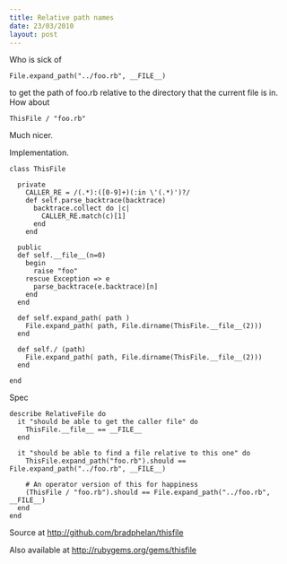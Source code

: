 ```yaml
--- 
title: Relative path names
date: 23/03/2010
layout: post
--- 
```


Who is sick of

    File.expand_path("../foo.rb", __FILE__)

to get the path of foo.rb relative to the directory that the current file is in.
How about

    ThisFile / "foo.rb"

Much nicer.

Implementation.

    class ThisFile

      private
        CALLER_RE = /(.*):([0-9]+)(:in \'(.*)')?/
        def self.parse_backtrace(backtrace)
          backtrace.collect do |c|
            CALLER_RE.match(c)[1]
          end
        end

      public
      def self.__file__(n=0)
        begin
          raise "foo"
        rescue Exception => e
          parse_backtrace(e.backtrace)[n]
        end
      end

      def self.expand_path( path )
        File.expand_path( path, File.dirname(ThisFile.__file__(2)))
      end

      def self./ (path)
        File.expand_path( path, File.dirname(ThisFile.__file__(2)))
      end

    end


Spec

    describe RelativeFile do
      it "should be able to get the caller file" do
        ThisFile.__file__ == __FILE__
      end

      it "should be able to find a file relative to this one" do
        ThisFile.expand_path("foo.rb").should == File.expand_path("../foo.rb", __FILE__)

        # An operator version of this for happiness
        (ThisFile / "foo.rb").should == File.expand_path("../foo.rb", __FILE__)
      end
    end

Source  at http://github.com/bradphelan/thisfile

Also available at http://rubygems.org/gems/thisfile
    


    
